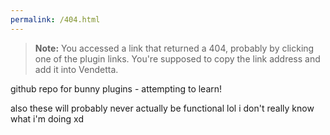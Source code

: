 ```yaml
---
permalink: /404.html
---
```

> **Note:** You accessed a link that returned a 404, probably by clicking one of the plugin links. You're supposed to copy the link address and add it into Vendetta.

github repo for bunny plugins - attempting to learn!

also these will probably never actually be functional lol i don't really know what i'm doing xd
